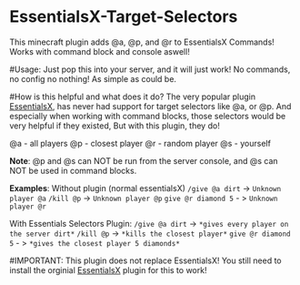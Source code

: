 # EssentialsX-Target-Selectors
This minecraft plugin adds @a, @p, and @r to EssentialsX Commands! Works with command block and console aswell!

#Usage:
Just pop this into your server, and it will just work! No commands, no config no nothing! As simple as could be.

#How is this helpful and what does it do?
The very popular plugin [EssentialsX](https://essentialsx.net), has never had support for target selectors like @a, or @p. And especially when working with command blocks, those selectors would be very helpful if they existed, But with this plugin, they do!

@a - all players
@p - closest player
@r - random player
@s - yourself

**Note**: @p and @s can NOT be run from the server console, and @s can NOT be used in command blocks.

**Examples**:
Without plugin (normal essentialsX)
`/give @a dirt` -> `Unknown player @a`
`/kill @p` -> `Unknown player @p`
`give @r diamond 5` - > `Unknown player @r`

With Essentials Selectors Plugin:
`/give @a dirt` -> `*gives every player on the server dirt*`
`/kill @p` -> `*kills the closest player*`
`give @r diamond 5` - > `*gives the closest player 5 diamonds*`

#IMPORTANT:
This plugin does not replace EssentialsX! You still need to install the orginial [EssentialsX](https://essentialsx.net) plugin for this to work!


